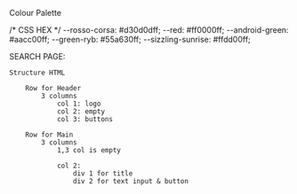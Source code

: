 Colour Palette 

/* CSS HEX */
--rosso-corsa: #d30d0dff;
--red: #ff0000ff;
--android-green: #aacc00ff;
--green-ryb: #55a630ff;
--sizzling-sunrise: #ffdd00ff;


SEARCH PAGE: 

    Structure HTML 

        Row for Header
            3 columns
                col 1: logo
                col 2: empty
                col 3: buttons

        Row for Main
            3 columns
                1,3 col is empty

                col 2: 
                    div 1 for title
                    div 2 for text input & button 